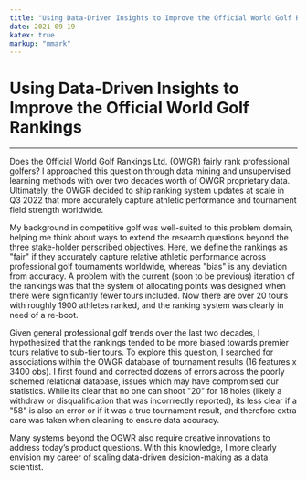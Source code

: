 ```yaml
---
title: "Using Data-Driven Insights to Improve the Official World Golf Rankings."
date: 2021-09-19
katex: true
markup: "mmark"
---
```


# Using Data-Driven Insights to Improve the Official World Golf Rankings

---

Does the Official World Golf Rankings Ltd. (OWGR) fairly rank professional golfers? I approached this question through data mining and unsupervised learning methods with over two decades worth of OWGR proprietary data. Ultimately, the OWGR decided to ship ranking system updates at scale in Q3 2022 that more accurately capture athletic performance and tournament field strength worldwide. 

My background in competitive golf was well-suited to this problem domain, helping me think about ways to extend the research questions beyond the three stake-holder perscribed objectives. Here, we define the rankings as "fair" if they accurately capture relative athletic performance across professional golf tournaments worldwide, whereas "bias" is any deviation from accuracy. A problem with the current (soon to be previous) iteration of the rankings was that the system of allocating points was designed when there were significantly fewer tours included. Now there are over 20 tours with roughly 1900 athletes ranked, and the ranking system was clearly in need of a re-boot. 

Given general professional golf trends over the last two decades, I hypothesized that the rankings tended to be more biased towards premier tours relative to sub-tier tours. To explore this question, I searched for associations within the OWGR database of tournament results (16 features x 3400 obs). I first found and corrected dozens of errors across the poorly schemed relational database, issues which may have compromised our statistics. While its clear that no one can shoot "20" for 18 holes (likely a withdraw or disqualification that was incorrrectly reported), its less clear if a "58" is also an error or if it was a true tournament result, and therefore extra care was taken when cleaning to ensure data accuracy. 

Many systems beyond the OGWR also require creative innovations to address today’s product questions. With this knowledge, I more clearly envision my career of scaling data-driven desicion-making as a data scientist.
